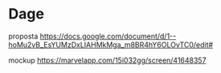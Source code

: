 # Dage

proposta
https://docs.google.com/document/d/1--hoMu2vB_EsYUMzDxLIAHMkMga_m8BR4hY6OLOvTC0/edit#

mockup
https://marvelapp.com/15i032gg/screen/41648357
